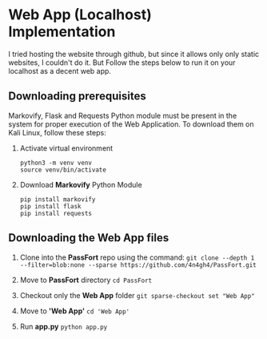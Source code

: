 # Web App (Localhost) Implementation

I tried hosting the website through github, but since it allows only only static websites, I couldn't do it. But Follow the steps below to run it on your localhost as a decent web app.

## Downloading prerequisites

Markovify, Flask and Requests Python module must be present in the system for proper execution of the Web Application. To download them on Kali Linux, follow these steps:

1. Activate virtual environment
   ```
   python3 -m venv venv
   source venv/bin/activate
   ```

2. Download **Markovify** Python Module
   ```
   pip install markovify
   pip install flask
   pip install requests
   ```


## Downloading the Web App files

1. Clone into the **PassFort** repo using the command:
   `git clone --depth 1 --filter=blob:none --sparse https://github.com/4n4gh4/PassFort.git`

2. Move to **PassFort** directory
   `cd PassFort`

3. Checkout only the **Web App** folder
   `git sparse-checkout set "Web App"`

4. Move to **'Web App'**
   `cd 'Web App'`

5. Run **app.py**
   `python app.py`

